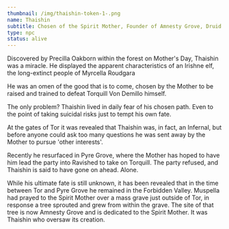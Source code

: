 ```yaml
---
thumbnail: /img/thaishin-token-1-.png
name: Thaishin
subtitle: Chosen of the Spirit Mother, Founder of Amnesty Grove, Druid of Wolf Grove
type: npc
status: alive
---
```

Discovered by Precilla Oakborn within the forest on Mother's Day, Thaishin was a miracle. He displayed the apparent characteristics of an Irishne elf, the long-extinct people of Myrcella Roudgara 

He was an omen of the good that is to come, chosen by the Mother to be raised and trained to defeat Torquill Von Demillo himself.

The only problem? Thaishin lived in daily fear of his chosen path. Even to the point of taking suicidal risks just to tempt his own fate.

At the gates of Tor it was revealed that Thaishin was, in fact, an Infernal, but before anyone could ask too many questions he was sent away by the Mother to pursue 'other interests'.

Recently he resurfaced in Pyre Grove, where the Mother has hoped to have him lead the party into Ravished to take on Torquill. The party refused, and Thaishin is said to have gone on ahead. Alone.

While his ultimate fate is still unknown, it has been revealed that in the time between Tor and Pyre Grove he remained in the Forbidden Valley. Muspella had prayed to the Spirit Mother over a mass grave just outside of Tor, in response a tree sprouted and grew from within the grave. The site of that tree is now Amnesty Grove and is dedicated to the Spirit Mother. It was Thaishin who oversaw its creation.